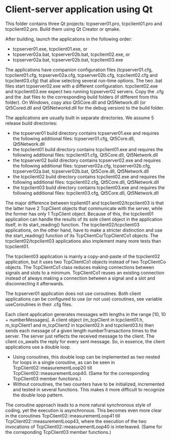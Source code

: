 # Client-server application using Qt

This folder contains three Qt projects: tcpserver01.pro, tcpclient01.pro and tcpclient02.pro.
Build them using Qt Creator or qmake.

After building, launch the applications in the following order:

* tcpserver01.exe, tcpclient01.exe, or
* tcpserver02a.bat, tcpserver02b.bat, tcpclient02.exe, or
* tcpserver02a.bat, tcpserver02b.bat, tcpclient03.exe

The applications have companion configuration files (tcpserver01.cfg, tcpclient01.cfg, tcpserver02a.cfg, tcpserver02b.cfg, tcpclient02.cfg and tcpclient03.cfg) 
that allow selecting several run-time options.
The two .bat files start tcpserver02.exe with a different configuration. tcpclient02.exe and tcpclient03.exe expect two running tcpserver02 servers.
Copy the .cfg and the .bat files to the corresponding build folders (if different from this folder). 
On Windows, copy also Qt5Core.dll and Qt5Network.dll (or Qt5Cored.dll and Qt5Networkd.dll for the debug version) to the build folder.

The applications are usually built in separate directories. We assume 5 release build directories:
* the tcpserver01 build directory contains tcpserver01.exe and requires the following additional files: tcpserver01.cfg, Qt5Core.dll, Qt5Network.dll
* the tcpclient01 build directory contains tcpclient01.exe and requires the following additional files: tcpclient01.cfg, Qt5Core.dll, Qt5Network.dll
* the tcpserver02 build directory contains tcpserver02.exe and requires the following additional files: tcpserver02a.cfg, tcpserver02b.cfg, tcpserver02a.bat, tcpserver02b.bat, Qt5Core.dll, Qt5Network.dll
* the tcpclient02 build directory contains tcpclient02.exe and requires the following additional files: tcpclient02.cfg, Qt5Core.dll, Qt5Network.dll
* the tcpclient03 build directory contains tcpclient03.exe and requires the following additional files: tcpclient03.cfg, Qt5Core.dll, Qt5Network.dll

The major difference between tcplient01 and tcpclient02/tcpclient03 is that the latter have 2 TcpClient objects that communicate with the server, while the former has only 1 TcpClient object.
Because of this, the tcpclient01 application can handle the results of its sole client object in the application itself, in its start_reading() function.
The tcpclient02/tcpclient03 applications, on the other hand, have to make a stricter distinction and use the start_reading() function of its TcpClientCo/TcpClientCo1 objects. 
The tcpclient02/tcpclient03 applications also implement many more tests than tcpclient01.

The tcpclient03 application is mainly a copy-and-paste of the tcpclient02 application, but it uses two TcpClientCo1 objects instead of two TcpClientCo objects.
The TcpClientCo1 class reduces making connections between signals and slots to a minimum. TcpClientCo1 reuses an existing connection instead of always
making a connection between a signal and a slot and disconnecting it afterwards.

The tcpserver01 application does not use coroutines. Both client applications can be configured to use (or not use) coroutines, see variable useCoroutines in their .cfg files.

Each client application generates messages with lengths in the range [10, 10 + numberMessages[.
A client object (m_tcpClient in tcpclient01.h, m_tcpClient1 and m_tcpClient2 in tcpclient02.h and tcpclient03.h) 
then sends each message of a given length numberTransactions times to the server. 
The server just reflects the received message to the client.
The client co_awaits the reply for every sent message.
So, in essence, the client applications use a double loop. 

* Using coroutines, this double loop can be implemented as two nested for loops in a single coroutine, as can be seen in TcpClient02::measurementLoop20 till TcpClient02::measurementLoop40. 
(Same for the corresponding TcpClient03 member functions.)
* Without coroutines, the two counters have to be initialized, incremented and tested in several functions. This makes it more difficult to recognize the double loop pattern.

The coroutine approach leads to a more natural synchronous style of coding, yet the execution is asynchronous. 
This becomes even more clear in the coroutines TcpClient02::measurementLoop41 till TcpClient02::measurementLoop43, 
where the execution of the two invocations of TcpClient02::measurementLoop40 is interleaved. (Same for the correponding TcpClient03 member functions.)
